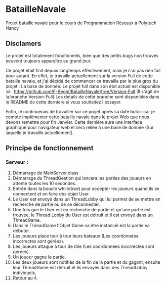 # BatailleNavale
Projet bataille navale pour le cours de Programmation Réseaux à Polytech Nancy

## Disclamers
Le projet est totalement fonctionnels, bien que des petits bugs non trouvés peuvent toujours apparaître au grand jour.

Ce projet était finit depuis longtemps effectivement, mais je n'ai pas rien fait pour autant.
En effet, je travaille actuellement sur la version Full de cette bataille navale, et j'ai décidé de commencer ce travaille par le plus gros du projet : La base de donnée.
Le projet full dans son état actuel est disponible ici : https://github.com/F-Begin/BatailleNavale/tree/Version-Full
(Il s'agit de la branche Version-Full)
Les details de cette branche sont disponibles dans le README de cette dernière si vous souhaitez l'essayer.

Enfin, je continuerais de travailler sur ce projet après sa date butoir car je compte implémenter cette bataille navale dans le projet Web que nous devons remettre pour fin Janvier. Cette dernière aura une interface graphique pour navigateur web et sera reliée à une base de donnée (Sur laquelle je travaille actuellement).

## Principe de fonctionnement

### Serveur : 
1. Démarrage de MainServer.class
2. Démarrage du ThreadGestion qui lancera les parties des joueurs en attente toutes les 10 secondes.
3. Entrée dans la boucle while(true) pour accepter les joueurs quand ils se connectent et en faire des objet User.
4. Le User est envoyé dans un ThreadLobby qui lui permet de se mettre en recherche de partie ou de se déconnecter.
5. Une fois que le User est en recherche de partie et qu'une partie est trouvée, le Thread Lobby du User est détruit et il est envoyé dans un ThreadGame.
6. Dans le ThreadGame l'Objet Game va être instancié est la partie va débuter.
7. Les joueurs place tour à tour leurs bateaux (Les coordonnées incorrectes sont gérées).
8. Les joueurs attaque à tour de rôle (Les coordonnées incorrectes sont gérées).
9. Un joueur gagne la partie.
10. Les deux joueurs sont notifiés de la fin de la partie et du gagant, ensuite leur ThreadGame est détruit et ils envoyés dans des ThreadLobby individuels.
11. Retour au 4.
